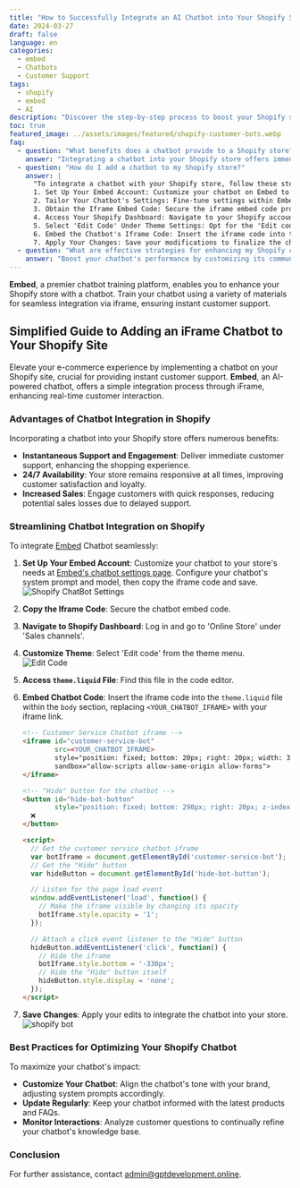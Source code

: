 ```yaml
---
title: "How to Successfully Integrate an AI Chatbot into Your Shopify Store"
date: 2024-03-27
draft: false
language: en
categories:
  - embed
  - Chatbots
  - Customer Support
tags:
  - shopify
  - embed
  - AI
description: "Discover the step-by-step process to boost your Shopify store with an AI chatbot, improving customer support and increasing sales."
toc: true
featured_image: ../assets/images/featured/shopify-customer-bots.webp
faq:
  - question: "What benefits does a chatbot provide to a Shopify store?"
    answer: "Integrating a chatbot into your Shopify store offers immediate customer support, enhances availability to assist customers 24/7, and can significantly increase sales by engaging customers promptly."
  - question: "How do I add a chatbot to my Shopify store?"
    answer: |
      "To integrate a chatbot with your Shopify store, follow these steps:
      1. Set Up Your Embed Account: Customize your chatbot on Embed to align with your store's unique needs.
      2. Tailor Your Chatbot's Settings: Fine-tune settings within Embed to ensure your chatbot reflects your brand's voice.
      3. Obtain the Iframe Embed Code: Secure the iframe embed code provided by Embed.
      4. Access Your Shopify Dashboard: Navigate to your Shopify account's dashboard.
      5. Select 'Edit Code' Under Theme Settings: Opt for the 'Edit code' option within your theme's settings.
      6. Embed the Chatbot's Iframe Code: Insert the iframe code into the `theme.liquid` file.
      7. Apply Your Changes: Save your modifications to finalize the chatbot integration."
  - question: "What are effective strategies for enhancing my Shopify chatbot's performance?"
    answer: "Boost your chatbot's performance by customizing its communication to mirror your brand, keeping it updated with your latest products and FAQs, and analyzing customer interactions for continuous improvement."
---
```


**Embed**, a premier chatbot training platform, enables you to enhance your Shopify store with a chatbot. Train your chatbot using a variety of materials for seamless integration via iframe, ensuring instant customer support. 


## Simplified Guide to Adding an iFrame Chatbot to Your Shopify Site 

Elevate your e-commerce experience by implementing a chatbot on your Shopify site, crucial for providing instant customer support. **Embed**, an AI-powered chatbot, offers a simple integration process through iFrame, enhancing real-time customer interaction.


### Advantages of Chatbot Integration in Shopify
Incorporating a chatbot into your Shopify store offers numerous benefits:

- **Instantaneous Support and Engagement**: Deliver immediate customer support, enhancing the shopping experience.
- **24/7 Availability**: Your store remains responsive at all times, improving customer satisfaction and loyalty.
- **Increased Sales**: Engage customers with quick responses, reducing potential sales losses due to delayed support.

### Streamlining Chatbot Integration on Shopify

To integrate [Embed](https://embed.gptdevelopment.online/login) Chatbot seamlessly:

1. **Set Up Your Embed Account**: Customize your chatbot to your store's needs at [Embed's chatbot settings page](https://embed.gptdevelopment.online/login). Configure your chatbot's system prompt and model, then copy the iframe code and save.
   ![Shopify ChatBot Settings](/images/embed/shopify-p1.png)

2. **Copy the Iframe Code**: Secure the chatbot embed code.

3. **Navigate to Shopify Dashboard**: Log in and go to 'Online Store' under 'Sales channels'.

4. **Customize Theme**: Select 'Edit code' from the theme menu.
   ![Edit Code](/images/embed/edit_code.png)

5. **Access `theme.liquid` File**: Find this file in the code editor.

6. **Embed Chatbot Code**: Insert the iframe code into the `theme.liquid` file within the `body` section, replacing `<YOUR_CHATBOT_IFRAME>` with your iframe link.

   ```html
   <!-- Customer Service Chatbot iframe -->
   <iframe id="customer-service-bot"
           src=<YOUR_CHATBOT_IFRAME>
           style="position: fixed; bottom: 20px; right: 20px; width: 380px; height: 300px; border: none; border-radius: 10px; background-color: rgba(128, 128, 128, 0.5); box-shadow: 0 4px 8px rgba(0, 0, 0, 0.1); transition: bottom 0.5s, opacity 0.5s; z-index: 1000;"
           sandbox="allow-scripts allow-same-origin allow-forms">
   </iframe>
   
   <!-- "Hide" button for the chatbot -->
   <button id="hide-bot-button"
           style="position: fixed; bottom: 290px; right: 20px; z-index: 1001; padding: 8px 16px; color: white; border: none; border-radius: 5px; cursor: pointer; box-shadow: 0 2px 6px rgba(0, 0, 0, 0.2);">
     ❌
   </button>
   
   <script>
     // Get the customer service chatbot iframe
     var botIframe = document.getElementById('customer-service-bot');
     // Get the "Hide" button
     var hideButton = document.getElementById('hide-bot-button');
   
     // Listen for the page load event
     window.addEventListener('load', function() {
       // Make the iframe visible by changing its opacity
       botIframe.style.opacity = '1';
     });
   
     // Attach a click event listener to the "Hide" button
     hideButton.addEventListener('click', function() {
       // Hide the iframe
       botIframe.style.bottom = '-330px';
       // Hide the "Hide" button itself
       hideButton.style.display = 'none';
     });
   </script>
   ```

7. **Save Changes**: Apply your edits to integrate the chatbot into your store.
    ![shopify bot](/images/embed/shopify-bot.png)

### Best Practices for Optimizing Your Shopify Chatbot
To maximize your chatbot's impact:

- **Customize Your Chatbot**: Align the chatbot's tone with your brand, adjusting system prompts accordingly.
- **Update Regularly**: Keep your chatbot informed with the latest products and FAQs.
- **Monitor Interactions**: Analyze customer questions to continually refine your chatbot's knowledge base.


### Conclusion
For further assistance, contact admin@gptdevelopment.online.
